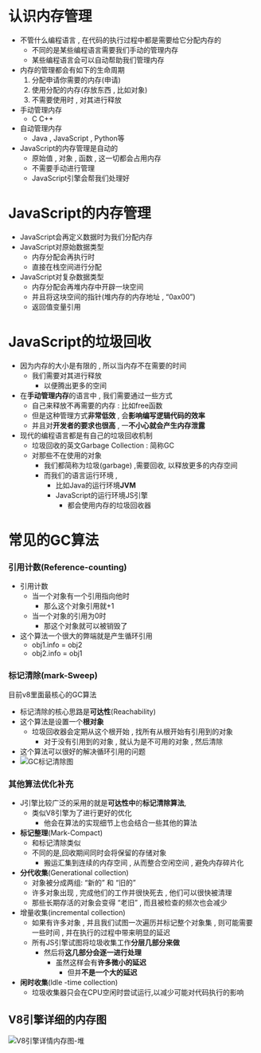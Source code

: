 # 认识内存管理

- 不管什么编程语言 , 在代码的执行过程中都是需要给它分配内存的
  - 不同的是某些编程语言需要我们手动的管理内存
  - 某些编程语言会可以自动帮助我们管理内存
- 内存的管理都会有如下的生命周期
  1. 分配申请你需要的内存(申请)
  2. 使用分配的内存(存放东西 , 比如对象)
  3. 不需要使用时 , 对其进行释放
- 手动管理内存
  - C C++
- 自动管理内存
  - Java , JavaScript , Python等
- JavaScript的内存管理是自动的
  - 原始值 , 对象 , 函数 , 这一切都会占用内存
  - 不需要手动进行管理
  - JavaScript引擎会帮我们处理好

# JavaScript的内存管理

- JavaScript会再定义数据时为我们分配内存
- JavaScript对原始数据类型
  - 内存分配会再执行时
  - 直接在栈空间进行分配
- JavaScript对复杂数据类型
  - 内存分配会再堆内存中开辟一块空间
  - 并且将这块空间的指针(堆内存的内存地址 , “0ax00”)
  - 返回值变量引用

# JavaScript的垃圾回收

- 因为内存的大小是有限的 , 所以当内存不在需要的时间
  - 我们需要对其进行释放
    - 以便腾出更多的空间
- 在**手动管理内存**的语言中 ,  我们需要通过一些方式
  - 自己来释放不再需要的内存 : 比如free函数
  - 但是这种管理方式**非常低效** , 会**影响编写逻辑代码的效率**
  - 并且对**开发者的要求也很高** , 一**不小心就会产生内存泄露**
- 现代的编程语言都是有自己的垃圾回收机制
  - 垃圾回收的英文Garbage Collection : 简称GC
  - 对那些不在使用的对象
    - 我们都简称为垃圾(garbage) ,需要回收, 以释放更多的内存空间
    - 而我们的语言运行环境 , 
      - 比如Java的运行环境**JVM**
      - JavaScript的运行环境JS引擎
        - 都会使用内存的垃圾回收器

# 常见的GC算法

### 引用计数(Reference-counting)

- 引用计数
  - 当一个对象有一个引用指向他时
    - 那么这个对象引用就+1
  - 当一个对象的引用为0时
    - 那这个对象就可以被销毁了
- 这个算法一个很大的弊端就是产生循环引用
  - obj1.info = obj2
  - obj2.info = obj1

### 标记清除(mark-Sweep)

目前v8里面最核心的GC算法

- 标记清除的核心思路是**可达性**(Reachability)
- 这个算法是设置一个**根对象**
  - 垃圾回收器会定期从这个根开始 , 找所有从根开始有引用到的对象
    - 对于没有引用到的对象 , 就认为是不可用的对象 , 然后清除
- 这个算法可以很好的解决循环引用的问题
- ![GC标记清除图](D:\OneDrive\桌面\GC标记清除图.png)



### 其他算法优化补充

- J引擎比较广泛的采用的就是**可达性中**的**标记清除算法**, 
  - 类似V8引擎为了进行更好的优化
    - 他会在算法的实现细节上也会结合一些其他的算法
- **标记整理**(Mark-Compact)
  - 和标记清除类似
  - 不同的是,回收期间同时会将保留的存储对象
    - 搬运汇集到连续的内存空间 , 从而整合空闲空间 , 避免内存碎片化
- **分代收集**(Generational collection)
  - 对象被分成两组: “新的” 和 “旧的”
  - 许多对象出现 , 完成他们的工作并很快死去 , 他们可以很快被清理
  - 那些长期存活的对象会变得 “老旧” , 而且被检查的频次也会减少
- 增量收集(incremental collection)
  - 如果有许多对象 , 并且我们试图一次遍历并标记整个对象集 , 则可能需要一些时间 , 并在执行的过程中带来明显的延迟
  - 所有JS引擎试图将垃圾收集工作**分层几部分来做**
    - 然后将**这几部分会逐一进行处理**
      - 虽然这样会有**许多微小的延迟**
        - 但并**不是一个大的延迟**
- **闲时收集**(ldle -time collection)
  - 垃圾收集器只会在CPU空闲时尝试运行,以减少可能对代码执行的影响



## V8引擎详细的内存图

![V8引擎详情内存图-堆](D:\OneDrive\桌面\V8引擎详情内存图-堆.png)
